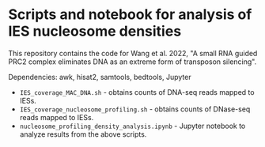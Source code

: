 # Scripts and notebook for analysis of IES nucleosome densities

This repository contains the code for Wang et al. 2022, "A small RNA guided PRC2 complex eliminates DNA as an extreme form of transposon silencing".

Dependencies: awk, hisat2, samtools, bedtools, Jupyter

* `IES_coverage_MAC_DNA.sh` - obtains counts of DNA-seq reads mapped to IESs.
* `IES_coverage_nucleosome_profiling.sh` - obtains counts of DNase-seq reads mapped to IESs.
* `nucleosome_profiling_density_analysis.ipynb` - Jupyter notebook to analyze results from the above scripts.




